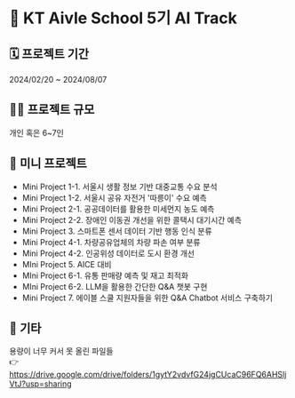 # 🫧 KT Aivle School 5기 AI Track
## 🗓️ 프로젝트 기간
2024/02/20 ~ 2024/08/07
## 🧑‍💻 프로젝트 규모
개인 혹은 6~7인
## 📁 미니 프로젝트
- Mini Project 1-1. 서울시 생활 정보 기반 대중교통 수요 분석
- Mini Project 1-2. 서울시 공유 자전거 '따릉이' 수요 예측
- Mini Project 2-1. 공공데이터를 활용한 미세먼지 농도 예측
- Mini Project 2-2. 장애인 이동권 개선을 위한 콜택시 대기시간 예측
- Mini Project 3. 스마트폰 센서 데이터 기반 행동 인식 분류
- Mini Project 4-1. 차량공유업체의 차량 파손 여부 분류
- Mini Project 4-2. 인공위성 데이터로 도시 환경 개선
- MIni Project 5. AICE 대비
- MIni Project 6-1. 유통 판매량 예측 및 재고 최적화
- MIni Project 6-2. LLM을 활용한 간단한 Q&A 챗봇 구현
- Mini Project 7. 에이블 스쿨 지원자들을 위한 Q&A Chatbot 서비스 구축하기
## 🌟 기타
용량이 너무 커서 못 올린 파일들  
👉 https://drive.google.com/drive/folders/1gytY2vdvfG24jgCUcaC96FQ6AHSljVtJ?usp=sharing
